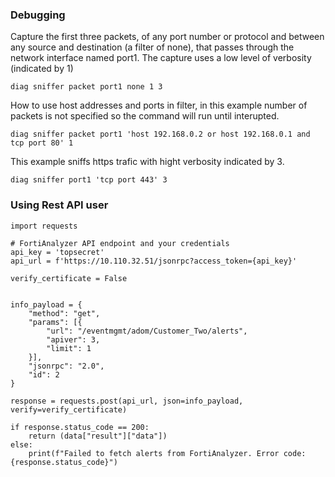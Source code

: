 ### Debugging 

Capture the first three packets, of any port number or protocol and between any source and destination (a filter of none), that passes through the network interface named port1. The capture uses a low level of verbosity (indicated by 1)
```
diag sniffer packet port1 none 1 3
```

How to use host addresses and ports in filter, in this example number of packets is not specified so the command will run until interupted.
```
diag sniffer packet port1 'host 192.168.0.2 or host 192.168.0.1 and tcp port 80' 1
```
This example sniffs https trafic with hight verbosity indicated by 3.

```
diag sniffer port1 'tcp port 443' 3
```


### Using Rest API user

```
import requests

# FortiAnalyzer API endpoint and your credentials
api_key = 'topsecret'
api_url = f'https://10.110.32.51/jsonrpc?access_token={api_key}'

verify_certificate = False


info_payload = {
    "method": "get",
    "params": [{
        "url": "/eventmgmt/adom/Customer_Two/alerts",
        "apiver": 3,
        "limit": 1
    }],
    "jsonrpc": "2.0",
    "id": 2
}

response = requests.post(api_url, json=info_payload, verify=verify_certificate)

if response.status_code == 200:
    return (data["result"]["data"])
else:
    print(f"Failed to fetch alerts from FortiAnalyzer. Error code: {response.status_code}")
```
